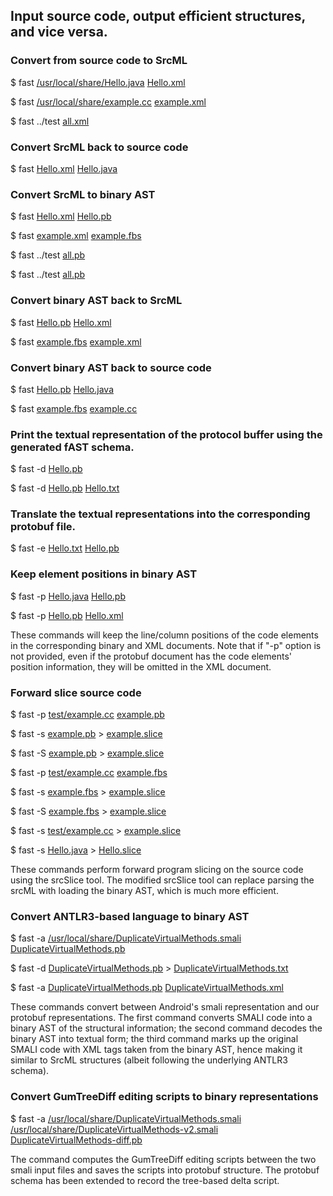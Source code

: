 ## Input source code, output efficient structures, and vice versa. 

### Convert from source code to SrcML

  $ fast [/usr/local/share/Hello.java](../test/Hello.java) [Hello.xml](../test/Hello.xml)

  $ fast [/usr/local/share/example.cc](../test/example.cc) [example.xml](../test/example.xml)

  $ fast ../test [all.xml](../test/all.xml)

### Convert SrcML back to source code

  $ fast [Hello.xml](../test/Hello.xml) [Hello.java](../test/Hello.java)

### Convert SrcML to binary AST

  $ fast [Hello.xml](../test/Hello.xml) [Hello.pb](../test/Hello.pb)

  $ fast [example.xml](../test/example.xml) [example.fbs](../test/example.fbs)

  $ fast ../test [all.pb](../test/all.pb)

  $ fast ../test [all.pb](../test/all.fbs)

### Convert binary AST back to SrcML

  $ fast [Hello.pb](../test/Hello.pb) [Hello.xml](../test/Hello.xml)

  $ fast [example.fbs](../test/example.fbs) [example.xml](../test/example.xml)

### Convert binary AST back to source code

  $ fast [Hello.pb](../test/Hello.pb) [Hello.java](../test/Hello.java)
  
  $ fast [example.fbs](../test/example.fbs) [example.cc](../test/example.cc)

### Print the textual representation of the protocol buffer using the generated fAST schema.

  $ fast -d [Hello.pb](../test/Hello.pb)

  $ fast -d [Hello.pb](../test/Hello.pb) [Hello.txt](../test/Hello.txt)

### Translate the textual representations into the corresponding protobuf file. 

  $ fast -e [Hello.txt](../test/Hello.txt) [Hello.pb](../test/Hello.pb)
  
### Keep element positions in binary AST

  $ fast -p [Hello.java](../test/Hello.java) [Hello.pb](../test/Hello.position.pb)
  
  $ fast -p [Hello.pb](../test/Hello.position.pb) [Hello.xml](../test/Hello.position.xml)

These commands will keep the line/column positions of the code elements in the
corresponding binary and XML documents.  Note that if "-p" option is not
provided, even if the protobuf document has the code elements' position
information, they will be omitted in the XML document.

### Forward slice source code

  $ fast -p [test/example.cc](../test/example.cc) [example.pb](../test/example.position.pb)
  
  $ fast -s [example.pb](../test/example.position.pb) > [example.slice](../test/example-s.slice)
  
  $ fast -S [example.pb](../test/example.position.pb) > [example.slice](../test/example-s.slice)
  
  $ fast -p [test/example.cc](../test/example.cc) [example.fbs](../test/example.position.fbs)
	
  $ fast -s [example.fbs](../test/example.position.fbs) > [example.slice](../test/example-s.slice)
	
  $ fast -S [example.fbs](../test/example.position.fbs) > [example.slice](../test/example-s.slice)
	
  $ fast -s [test/example.cc](../test/example.cc) > [example.slice](../test/example-s.slice)

  $ fast -s [Hello.java](../test/Hello.java) > [Hello.slice](../test/Hello-s.slice)

These commands perform forward program slicing on the source code using the srcSlice tool. 
The modified srcSlice tool can replace parsing the srcML with loading the binary AST, which is much more efficient.

### Convert ANTLR3-based language to binary AST
  $ fast -a [/usr/local/share/DuplicateVirtualMethods.smali](../test/DuplicateVirtualMethods.smali) [DuplicateVirtualMethods.pb](../test/DuplicateVirtualMethods.pb)
  
  $ fast -d [DuplicateVirtualMethods.pb](../test/DuplicateVirtualMethods.pb) > [DuplicateVirtualMethods.txt](../test/DuplicateVirtualMethods.txt)
  
  $ fast -a [DuplicateVirtualMethods.pb](../test/DuplicateVirtualMethods.pb) [DuplicateVirtualMethods.xml](../test/DuplicateVirtualMethods.xml)

These commands convert between Android's smali representation and our protobuf representations. The first command converts SMALI code into a binary AST of
the structural information; the second command decodes the binary AST into textual form; the third command marks up the original SMALI code with XML tags
taken from the binary AST, hence making it similar to SrcML structures (albeit following the underlying ANTLR3 schema). 

### Convert GumTreeDiff editing scripts to binary representations

  $ fast -a [/usr/local/share/DuplicateVirtualMethods.smali](../test/DuplicateVirtualMethods.smali) [/usr/local/share/DuplicateVirtualMethods-v2.smali](../test/DuplicateVirtualMethods-v2.smali) [DuplicateVirtualMethods-diff.pb](../test/DuplicateVirtualMethods-diff.pb)

The command computes the GumTreeDiff editing scripts between the two smali input files and saves the scripts into protobuf structure. The protobuf schema has been extended to record the tree-based delta script. 

